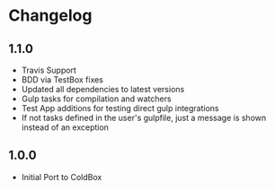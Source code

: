 # Changelog

## 1.1.0 
- Travis Support
- BDD via TestBox fixes
- Updated all dependencies to latest versions
- Gulp tasks for compilation and watchers
- Test App additions for testing direct gulp integrations
- If not tasks defined in the user's gulpfile, just a message is shown instead of an exception

## 1.0.0 
- Initial Port to ColdBox
